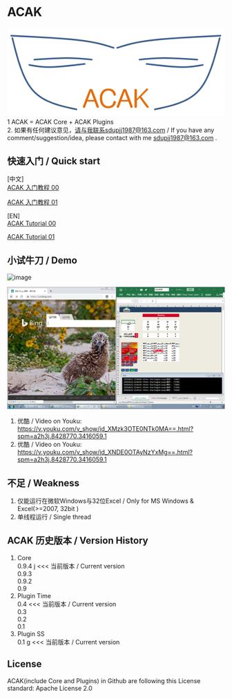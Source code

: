 ﻿# ACAK
![image](https://github.com/sdupjj/ACAK/blob/master/screenshots/logo.png#pic_center)     
1 ACAK = ACAK Core + ACAK Plugins  
2. 如果有任何建议意见，请与我联系sdupjj1987@163.com / If you have any comment/suggestion/idea, please contact with me sdupjj1987@163.com .   

## 快速入门 / Quick start
[中文]  
[ACAK 入门教程 00](https://github.com/sdupjj/ACAK/wiki/000-ACAK-%E5%85%A5%E9%97%A8%E6%95%99%E7%A8%8B-00)

[ACAK 入门教程 01](https://github.com/sdupjj/ACAK/wiki/001-ACAK-%E5%85%A5%E9%97%A8%E6%95%99%E7%A8%8B-01)

[EN]  
[ACAK Tutorial 00](https://github.com/sdupjj/ACAK/wiki/100-ACAK-Tutorial-00)

[ACAK Tutorial 01](https://github.com/sdupjj/ACAK/wiki/101-ACAK-Tutorial-01)
## 小试牛刀 / Demo
 ![image](https://github.com/sdupjj/ACAK/blob/master/screenshots/20181224%20DEMO%2001.jpg)  

 ![image](https://github.com/sdupjj/ACAK/blob/master/screenshots/20190422DEMO02.png)  

1. 优酷 / Video on Youku:  
https://v.youku.com/v_show/id_XMzk3OTE0NTk0MA==.html?spm=a2h3j.8428770.3416059.1  
2. 优酷 / Video on Youku:  
https://v.youku.com/v_show/id_XNDE0OTAyNzYxMg==.html?spm=a2h3j.8428770.3416059.1


## 不足 / Weakness
1. 仅能运行在微软Windows与32位Excel / Only for MS Windows & Excel(>=2007, 32bit )  
2. 单线程运行 / Single thread  

## ACAK 历史版本 / Version History  
1. Core  
0.9.4 j  <<< 当前版本 / Current version  
0.9.3  
0.9.2  
0.9  
2. Plugin Time  
0.4  <<< 当前版本 / Current version  
0.3  
0.2    
0.1  
3. Plugin SS  
0.1 g <<< 当前版本 / Current version  

## License  
ACAK(include Core and Plugins) in Github are following this License standard: Apache License 2.0